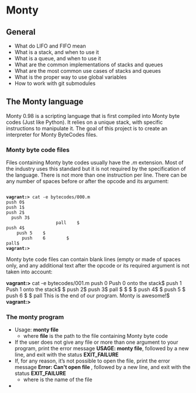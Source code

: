 # Monty

## General

 - What do LIFO and FIFO mean  
 - What is a stack, and when to use it  
 - What is a queue, and when to use it  
 - What are the common implementations of stacks and queues  
 - What are the most common use cases of stacks and queues  
 - What is the proper way to use global variables  
 - How to work with git submodules  

## The Monty language

Monty 0.98 is a scripting language that is first compiled into Monty
byte codes (Just like Python). It relies on a unique stack, with specific
instructions to manipulate it. The goal of this project is to create an
interpreter for Monty ByteCodes files.

### Monty byte code files

Files containing Monty byte codes usually have the *.m* extension. Most of
the industry uses this standard but it is not required by the specification
of the language. There is not more than one instruction per line. There can be
any number of spaces before or after the opcode and its argument:

<pre><code>
<b>vagrant:></b> cat -e bytecodes/000.m
push 0$
push 1$
push 2$
  push 3$
                   pall    $
push 4$
    push 5    $
      push    6        $
pall$
<b>vagrant:></b>
</code></pre>

Monty byte code files can contain blank lines (empty or made of spaces only,
and any additional text after the opcode or its required argument is not taken into account:

</pre></code>
<b>vagrant:></b> cat -e bytecodes/001.m
push 0 Push 0 onto the stack$
push 1 Push 1 onto the stack$
$
push 2$
  push 3$
                   pall    $
$
$
                           $
push 4$
$
    push 5    $
      push    6        $
$
pall This is the end of our program. Monty is awesome!$
<b>vagrant:></b>
</code></pre>

### The monty program

 + Usage: **monty file**
   - where **file** is the path to the file containing Monty byte code
 + If the user does not give any file or more than one argument to your program,
print the error message **USAGE: monty file**, followed by a new line, and exit with the
status **EXIT_FAILURE**
 + If, for any reason, it’s not possible to open the file, print the error message **Error: Can't
open file <file>**, followed by a new line, and exit with the status **EXIT_FAILURE**
   - where **<file>** is the name of the file
 + 
